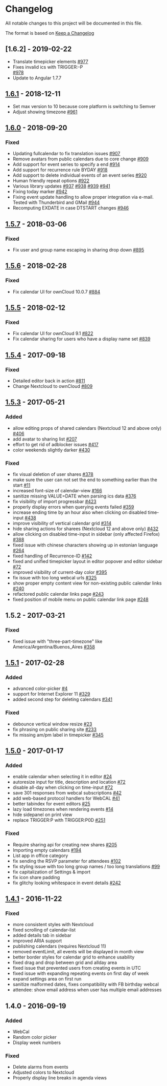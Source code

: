 # Changelog
All notable changes to this project will be documented in this file.

The format is based on [Keep a Changelog](http://keepachangelog.com/en/1.0.0/)

## [1.6.2] - 2019-02-22

- Translate timepicker elements 
  [#977](https://github.com/owncloud/calendar/issues/977)
- Fixes invalid ics with TRIGGER:-P  
  [#978](https://github.com/owncloud/calendar/issues/978)
- Update to Angular 1.7.7  

## [1.6.1] - 2018-12-11

- Set max version to 10 because core platform is switching to Semver
- Adjust showing timezone
  [#961](https://github.com/owncloud/calendar/issues/961)

## [1.6.0] - 2018-09-20
### Fixed

- Updating fullcalendar to fix translation issues
  [#907](https://github.com/owncloud/calendar/pull/907)
- Remove avatars from public calendars due to core change
  [#909](https://github.com/owncloud/calendar/pull/909)
- Add support for event series to specify a end
  [#914](https://github.com/owncloud/calendar/pull/914)
- Add support for recurrence rule BYDAY
  [#918](https://github.com/owncloud/calendar/pull/918)
- Add support to delete individual events of an event series
  [#920](https://github.com/owncloud/calendar/pull/920)
- Human friendly repeat options
  [#922](https://github.com/owncloud/calendar/pull/922)
- Various library updates
  [#937](https://github.com/owncloud/calendar/pull/937)
  [#938](https://github.com/owncloud/calendar/pull/938)
  [#939](https://github.com/owncloud/calendar/pull/939)
  [#941](https://github.com/owncloud/calendar/pull/941)
- Fixing today marker
  [#942](https://github.com/owncloud/calendar/pull/942)
- Fixing event update handling to allow proper integration via e-mail. Tested with Thunderbird and GMail
  [#944](https://github.com/owncloud/calendar/pull/944)
- Recomputing EXDATE in case DTSTART changes
  [#946](https://github.com/owncloud/calendar/pull/946)

## [1.5.7] - 2018-03-06
### Fixed
- Fix user and group name escaping in sharing drop down
  [#895](https://github.com/owncloud/calendar/pull/895)

## [1.5.6] - 2018-02-28
### Fixed
- Fix calendar UI for ownCloud 10.0.7
  [#884](https://github.com/owncloud/calendar/pull/884)

## [1.5.5] - 2018-02-12
### Fixed
- Fix calendar UI for ownCloud 9.1
  [#822](https://github.com/owncloud/calendar/pull/822)
- Fix calendar sharing for users who have a display name set
  [#839](https://github.com/owncloud/calendar/pull/839)

## [1.5.4] - 2017-09-18
### Fixed
- Detailed editor back in action
  [#811](https://github.com/owncloud/calendar/pull/811)
- Change Nextcloud to ownCloud
  [#809](https://github.com/owncloud/calendar/pull/809)

## [1.5.3] - 2017-05-21
### Added
- allow editing props of shared calendars (Nextcloud 12 and above only)
  [#406](https://github.com/nextcloud/calendar/issues/406)
- add avatar to sharing list
  [#207](https://github.com/nextcloud/calendar/issues/207)
- effort to get rid of adblocker issues
  [#417](https://github.com/nextcloud/calendar/pull/417)
- color weekends slightly darker
  [#430](https://github.com/nextcloud/calendar/pull/430)


### Fixed
- fix visual deletion of user shares
  [#378](https://github.com/nextcloud/calendar/issues/378)
- make sure the user can not set the end to something earlier than the start
  [#11](https://github.com/nextcloud/calendar/issues/11)
- increased font-size of calendar-view
  [#166](https://github.com/nextcloud/calendar/issues/166)
- sanitize missing VALUE=DATE when parsing ics data
  [#376](https://github.com/nextcloud/calendar/issues/376)
- fix visibility of import progressbar
  [#423](https://github.com/nextcloud/calendar/issues/423)
- properly display errors when querying events failed
  [#359](https://github.com/nextcloud/calendar/issues/359)
- increase ending time by an hour also when clicking on disabled time-input
  [#438](https://github.com/nextcloud/calendar/issues/438)
- improve visibility of vertical calendar grid
  [#314](https://github.com/nextcloud/calendar/issues/314)
- hide sharing actions for sharees (Nextcloud 12 and above only)
  [#432](https://github.com/nextcloud/calendar/issues/432)
- allow clicking on disabled time-input in sidebar (only affected Firefox)
  [#388](https://github.com/nextcloud/calendar/issues/388)
- fixed issue with chinese characters showing up in estonian language
  [#264](https://github.com/nextcloud/calendar/issues/264)
- fixed handling of Recurrence-ID
  [#142](https://github.com/nextcloud/calendar/issues/142)
- fixed and unified timepicker layout in editor popover and editor sidebar
  [#72](https://github.com/nextcloud/calendar/issues/72)
- improved visibility of current-day color
  [#395](https://github.com/nextcloud/calendar/pull/395)
- fix issue with too long webcal urls
  [#325](https://github.com/nextcloud/calendar/issues/325)
- show proper empty content view for non-existing public calendar links
  [#240](https://github.com/nextcloud/calendar/issues/240)
- refactored public calendar links page
  [#243](https://github.com/nextcloud/calendar/issues/243)
- fixed position of mobile menu on public calendar link page
  [#248](https://github.com/nextcloud/calendar/issues/248)

## 1.5.2 - 2017-03-21
### Fixed
- fixed issue with "three-part-timezone" like America/Argentina/Buenos_Aires
  [#358](https://github.com/nextcloud/calendar/issues/358)

## [1.5.1] - 2017-02-28
### Added
- advanced color-picker
  [#4](https://github.com/nextcloud/calendar/issues/4)
- support for Internet Explorer 11
  [#329](https://github.com/nextcloud/calendar/pull/329)
- added second step for deleting calendars
  [#341](https://github.com/nextcloud/calendar/issues/341)

### Fixed
- debounce vertical window resize
  [#23](https://github.com/nextcloud/calendar/issues/23)
- fix phrasing on public sharing site
  [#233](https://github.com/nextcloud/calendar/issues/233)
- fix missing am/pm label in timepicker
  [#345](https://github.com/nextcloud/calendar/issues/345)

## [1.5.0] - 2017-01-17
### Added
- enable calendar when selecting it in editor
  [#24](https://github.com/nextcloud/calendar/issues/24)
- autoresize input for title, description and location
  [#72](https://github.com/nextcloud/calendar/issues/72)
- disable all-day when clicking on time-input
  [#72](https://github.com/nextcloud/calendar/issues/72)
- save 301 responses from webcal subscriptions
  [#42](https://github.com/nextcloud/calendar/issues/42)
- add web-based protocol handlers for WebCAL
  [#41](https://github.com/nextcloud/calendar/issues/41)
- better tabindex for event editors
  [#25](https://github.com/nextcloud/calendar/issues/25)
- lazy load timezones when rendering events
  [#14](https://github.com/nextcloud/calendar/issues/14)
- hide sidepanel on print view
- replace TRIGGER:P with TRIGGER:P0D
  [#251](https://github.com/nextcloud/calendar/issues/251)

### Fixed
- Require sharing api for creating new shares
  [#205](https://github.com/nextcloud/calendar/issues/205)
- Importing empty calendars
  [#194](https://github.com/nextcloud/calendar/issues/194)
- List app in office category
- fix sending the RSVP parameter for attendees
  [#102](https://github.com/nextcloud/calendar/issues/102)
- fix styling issue with too long group names / too long translations
  [#99](https://github.com/nextcloud/calendar/issues/99)
- fix capitalization of Settings & import
- fix icon share padding
- fix glitchy looking whitespace in event details
  [#242](https://github.com/nextcloud/calendar/issues/242)

## [1.4.1] - 2016-11-22
### Fixed
- more consistent styles with Nextcloud
- fixed scrolling of calendar-list
- added details tab in sidebar
- improved ARIA support
- publishing calendars (requires Nextcloud 11)
- removed eventLimit, all events will be displayed in month view
- better border styles for calendar grid to enhance usability
- fixed drag and drop between grid and allday area
- fixed issue that prevented users from creating events in UTC
- fixed issue with expanding repeating events on first day of week
- expand settings area on first run
- sanitize malformed dates, fixes compatibility with FB birthday webcal
- attendee: show email address when user has multiple email addresses

## 1.4.0 - 2016-09-19
### Added
- WebCal
- Random color picker
- Display week numbers

### Fixed
- Delete alarms from events
- Adjusted colors to Nextcloud
- Properly display line breaks in agenda views

[Unreleased]: https://github.com/owncloud/calendar/compare/v1.6.1...master
[1.6.1]: https://github.com/owncloud/calendar/compare/v1.6.0...v1.6.1
[1.6.0]: https://github.com/owncloud/calendar/compare/v1.5.7...v1.6.0
[1.5.7]: https://github.com/owncloud/calendar/compare/v1.5.6...v1.5.7
[1.5.6]: https://github.com/owncloud/calendar/compare/v1.5.5...v1.5.6
[1.5.5]: https://github.com/owncloud/calendar/compare/v1.5.4...v1.5.5
[1.5.4]: https://github.com/owncloud/calendar/compare/v1.5.3...v1.5.4
[1.5.3]: https://github.com/owncloud/calendar/compare/v1.5.2...v1.5.3
[1.5.2]: https://github.com/owncloud/calendar/compare/v1.5.1...v1.5.2
[1.5.1]: https://github.com/owncloud/calendar/compare/v1.5.0...v1.5.1
[1.5.0]: https://github.com/owncloud/calendar/compare/v1.4.1...v1.5.0
[1.4.1]: https://github.com/owncloud/calendar/compare/v1.4.0...v1.4.1

